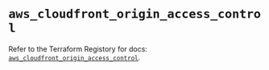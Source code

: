 # `aws_cloudfront_origin_access_control`

Refer to the Terraform Registory for docs: [`aws_cloudfront_origin_access_control`](https://registry.terraform.io/providers/hashicorp/aws/5.16.2/docs/resources/cloudfront_origin_access_control).
